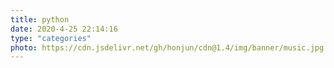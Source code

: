 ```yaml
---
title: python
date: 2020-4-25 22:14:16
type: "categories"
photo: https://cdn.jsdelivr.net/gh/honjun/cdn@1.4/img/banner/music.jpg
---
```


